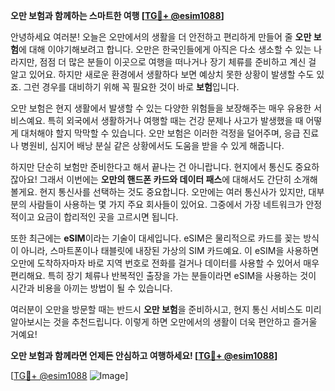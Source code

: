 **오만 보험과 함께하는 스마트한 여행 [[TG💪+ @esim1088](https://t.me/s/esim1088)]**

안녕하세요 여러분! 오늘은 오만에서의 생활을 더 안전하고 편리하게 만들어 줄 **오만 보험**에 대해 이야기해보려고 합니다. 오만은 한국인들에게 아직은 다소 생소할 수 있는 나라지만, 점점 더 많은 분들이 이곳으로 여행을 떠나거나 장기 체류를 준비하고 계신 걸 알고 있어요. 하지만 새로운 환경에서 생활하다 보면 예상치 못한 상황이 발생할 수도 있죠. 그런 경우를 대비하기 위해 꼭 필요한 것이 바로 **보험**입니다.

오만 보험은 현지 생활에서 발생할 수 있는 다양한 위험들을 보장해주는 매우 유용한 서비스예요. 특히 외국에서 생활하거나 여행할 때는 건강 문제나 사고가 발생했을 때 어떻게 대처해야 할지 막막할 수 있습니다. 오만 보험은 이러한 걱정을 덜어주며, 응급 진료나 병원비, 심지어 배낭 분실 같은 상황에서도 도움을 받을 수 있게 해줍니다.

하지만 단순히 보험만 준비한다고 해서 끝나는 건 아니랍니다. 현지에서 통신도 중요하잖아요! 그래서 이번에는 **오만의 핸드폰 카드와 데이터 패스**에 대해서도 간단히 소개해볼게요. 현지 통신사를 선택하는 것도 중요합니다. 오만에는 여러 통신사가 있지만, 대부분의 사람들이 사용하는 몇 가지 주요 회사들이 있어요. 그중에서 가장 네트워크가 안정적이고 요금이 합리적인 곳을 고르시면 됩니다.

또한 최근에는 **eSIM**이라는 기술이 대세입니다. eSIM은 물리적으로 카드를 꽂는 방식이 아니라, 스마트폰이나 태블릿에 내장된 가상의 SIM 카드예요. 이 eSIM을 사용하면 오만에 도착하자마자 바로 지역 번호로 전화를 걸거나 데이터를 사용할 수 있어서 매우 편리해요. 특히 장기 체류나 반복적인 출장을 가는 분들이라면 eSIM을 사용하는 것이 시간과 비용을 아끼는 방법이 될 수 있습니다.

여러분이 오만을 방문할 때는 반드시 **오만 보험**을 준비하시고, 현지 통신 서비스도 미리 알아보시는 것을 추천드립니다. 이렇게 하면 오만에서의 생활이 더욱 편안하고 즐거울 거예요!

**오만 보험과 함께라면 언제든 안심하고 여행하세요! [[TG💪+ @esim1088](https://t.me/s/esim1088)]**

[[TG💪+ @esim1088](https://t.me/s/esim1088) ![Image](https://i.postimg.cc/Y0z9fWf4/image.png)]